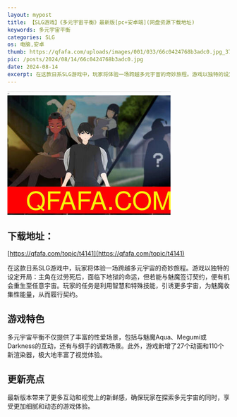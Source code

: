 ```yaml
---
layout: mypost
title: 【SLG游戏】《多元宇宙平衡》最新版[pc+安卓端](网盘资源下载地址)
keywords: 多元宇宙平衡
categories: SLG
os: 电脑,安卓
thumb: https://qfafa.com/uploads/images/001/033/66c0424768b3adc0.jpg_370x280.jpg
pic: /posts/2024/08/14/66c0424768b3adc0.jpg
date: 2024-08-14
excerpt: 在这款日系SLG游戏中，玩家将体验一场跨越多元宇宙的奇妙旅程。游戏以独特的设定开局：主角在过劳死后，面临下地狱的命运，但若能与魅魔签订契约，便有机会重生至任意宇宙。玩家的任务是利用智慧和特殊技能，引诱更多宇宙，为魅魔收集性能量，从而履行契约。
---
```


![多元宇宙平衡]( /posts/2024/08/14/66c0424768b3adc0.jpg)

## 下载地址：

[https://qfafa.com/topic/t4141](https://qfafa.com/topic/t4141)

在这款日系SLG游戏中，玩家将体验一场跨越多元宇宙的奇妙旅程。游戏以独特的设定开局：主角在过劳死后，面临下地狱的命运，但若能与魅魔签订契约，便有机会重生至任意宇宙。玩家的任务是利用智慧和特殊技能，引诱更多宇宙，为魅魔收集性能量，从而履行契约。

## 游戏特色

多元宇宙平衡不仅提供了丰富的性爱场景，包括与魅魔Aqua、Megumi或Darkness的互动，还有与纲手的调教场景。此外，游戏新增了27个动画和110个新渲染器，极大地丰富了视觉体验。

## 更新亮点

最新版本带来了更多互动和视觉上的新鲜感，确保玩家在探索多元宇宙的同时，享受更加细腻和动态的游戏体验。